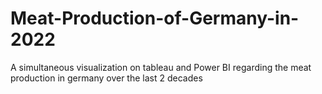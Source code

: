 # Meat-Production-of-Germany-in-2022

A simultaneous visualization on tableau and Power BI regarding the meat production in germany over the last 2 decades
